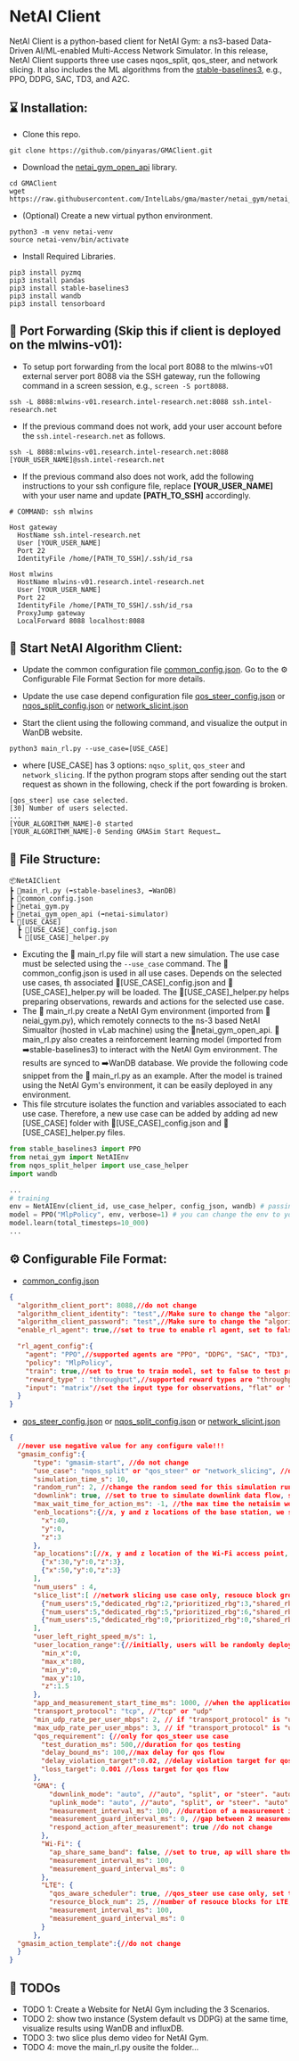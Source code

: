 # NetAI Client 
NetAI Client is a python-based client for NetAI Gym: a ns3-based Data-Driven AI/ML-enabled Multi-Access Network Simulator. In this release, NetAI Client supports three use cases nqos_split, qos_steer, and network slicing. It also includes the ML algorithms from the [stable-baselines3](https://stable-baselines3.readthedocs.io/en/master/), e.g., PPO, DDPG, SAC, TD3, and A2C.

## ⌛ Installation:
- Clone this repo.
```
git clone https://github.com/pinyaras/GMAClient.git
```
- Download the [netai_gym_open_api](https://github.com/IntelLabs/gma/blob/master/netai_gym/netai_gym_open_api.py) library.

```
cd GMAClient
wget https://raw.githubusercontent.com/IntelLabs/gma/master/netai_gym/netai_gym_open_api.py
```
- (Optional) Create a new virtual python environment.
```
python3 -m venv netai-venv
source netai-venv/bin/activate
```
- Install Required Libraries.
```
pip3 install pyzmq
pip3 install pandas
pip3 install stable-baselines3
pip3 install wandb
pip3 install tensorboard
```

## 🔗 Port Forwarding (Skip this if client is deployed on the mlwins-v01):
- To setup port forwarding from the local port 8088 to the mlwins-v01 external server port 8088 via the SSH gateway, run the following command in a screen session, e.g., `screen -S port8088`.
``` 
ssh -L 8088:mlwins-v01.research.intel-research.net:8088 ssh.intel-research.net
```
- If the previous command does not work, add your user account before the `ssh.intel-research.net` as follows.
```
ssh -L 8088:mlwins-v01.research.intel-research.net:8088 [YOUR_USER_NAME]@ssh.intel-research.net
```
 - If the previous command also does not work, add the following instructions to your ssh configure file, replace **[YOUR_USER_NAME]** with your user name and update **[PATH_TO_SSH]** accordingly.
```
# COMMAND: ssh mlwins

Host gateway
  HostName ssh.intel-research.net
  User [YOUR_USER_NAME]
  Port 22
  IdentityFile /home/[PATH_TO_SSH]/.ssh/id_rsa

Host mlwins
  HostName mlwins-v01.research.intel-research.net
  User [YOUR_USER_NAME]
  Port 22
  IdentityFile /home/[PATH_TO_SSH]/.ssh/id_rsa
  ProxyJump gateway
  LocalForward 8088 localhost:8088
```

## 🚀 Start NetAI Algorithm Client:

- Update the common configuration file [common_config.json](common_config.json). Go to the ⚙️ Configurable File Format Section for more details.

- Update the use case depend configuration file [qos_steer_config.json](qos_steer/qos_steer_config.json) or [nqos_split_config.json](nqos_split/nqos_split_config.json) or [network_slicint.json](network_slicing/network_slicing_config.json)


- Start the client using the following command, and visualize the output in WanDB website.
```
python3 main_rl.py --use_case=[USE_CASE]
```
- where [USE_CASE] has 3 options: `nqso_split`, `qos_steer` and `network_slicing`. If the python program stops after sending out the start request as shown in the following, check if the port fowarding is broken.
```
[qos_steer] use case selected.
[30] Number of users selected.
...
[YOUR_ALGORITHM_NAME]-0 started
[YOUR_ALGORITHM_NAME]-0 Sending GMASim Start Request…
```

## 📁 File Structure:

```
📦NetAIClient
┣ 📜main_rl.py (➡️stable-baselines3, ➡️WanDB)
┣ 📜common_config.json
┣ 📜netai_gym.py
┣ 📜netai_gym_open_api (➡️netai-simulator)
┗ 📂[USE_CASE]
  ┣ 📜[USE_CASE]_config.json
  ┗ 📜[USE_CASE]_helper.py
```

- Excuting the 📜 main_rl.py file will start a new simulation. The use case must be selected using the `--use_case` command. The 📜common_config.json is used in all use cases. Depends on the selected use cases, th associated 📜[USE_CASE]_config.json and 📜[USE_CASE]_helper.py will be loaded. The 📜[USE_CASE]_helper.py helps preparing observations, rewards and actions for the selected use case.
- The 📜 main_rl.py create a NetAI Gym environment (imported from 📜neiai_gym.py), which remotely connects to the ns-3 based NetAI Simualtor (hosted in vLab machine) using the 📜netai_gym_open_api. 📜 main_rl.py also creates a reinforcement learning model (imported from ➡️stable-baselines3) to interact with the NetAI Gym environment. The results are synced to ➡️WanDB database. We provide the following code snippet from the 📜 main_rl.py as an example. After the model is trained using the NetAI Gym's environment, it can be easily deployed in any environment.
- This file strcuture isolates the function and variables associated to each use case. Therefore, a new use case can be added by adding ad new [USE_CASE] folder with 📜[USE_CASE]_config.json and 📜[USE_CASE]_helper.py files. 

```python
from stable_baselines3 import PPO
from netai_gym import NetAIEnv
from nqos_split_helper import use_case_helper
import wandb

...
# training
env = NetAIEnv(client_id, use_case_helper, config_json, wandb) # passing id, use case helper, configure file and wanDb as arguments
model = PPO("MlpPolicy", env, verbose=1) # you can change the env to your deployment environment when the model is trained.
model.learn(total_timesteps=10_000)
...
```
 
## ⚙️ Configurable File Format:
- [common_config.json](common_config.json)

```json
{
  "algorithm_client_port": 8088,//do not change
  "algorithm_client_identity": "test",//Make sure to change the "algorithm_client_identity" to your assgined ID.
  "algorithm_client_password": "test",//Make sure to change the "algorithm_client_identity" to your assgined password.
  "enable_rl_agent": true,//set to true to enable rl agent, set to false to use system's default algorithm.

  "rl_agent_config":{
    "agent": "PPO",//supported agents are "PPO", "DDPG", "SAC", "TD3", "A2C", "LTE", "Wi-Fi".
    "policy": "MlpPolicy",
    "train": true,//set to true to train model, set to false to test pretrained model.
    "reward_type" : "throughput",//supported reward types are "throughput", "delay", "utility", and "wifi_qos_user_num".
    "input": "matrix"//set the input type for observations, "flat" or "matrix".
  }
}
```
- [qos_steer_config.json](qos_steer/qos_steer_config.json) or [nqos_split_config.json](nqos_split/nqos_split_config.json) or [network_slicint.json](network_slicing/network_slicing_config.json)
```json
{
  //never use negative value for any configure vale!!!
  "gmasim_config":{
      "type": "gmasim-start", //do not change
      "use_case": "nqos_split" or "qos_steer" or "network_slicing", //do not change
      "simulation_time_s": 10,
      "random_run": 2, //change the random seed for this simulation run
      "downlink": true, //set to true to simulate downlink data flow, set to false to simulate uplink data flow.
      "max_wait_time_for_action_ms": -1, //the max time the netaisim worker will wait for an action. set to -1 will cap the wait time to 100 seconds.
      "enb_locations":{//x, y and z locations of the base station, we support 1 base station only
        "x":40,
        "y":0,
        "z":3
      },
      "ap_locations":[//x, y and z location of the Wi-Fi access point, add or remove element in this list to increase or reduce AP number. We support 0 AP as well.
        {"x":30,"y":0,"z":3},
        {"x":50,"y":0,"z":3}
      ],
      "num_users" : 4,
      "slice_list":[ //network slicing use case only, resouce block group (rbg) size maybe 1, 2, 3 or 4, it depends on the resource block num, see table 7.1.6.1-1 of 36.213
        {"num_users":5,"dedicated_rbg":2,"prioritized_rbg":3,"shared_rbg":4},
        {"num_users":5,"dedicated_rbg":5,"prioritized_rbg":6,"shared_rbg":7},
        {"num_users":5,"dedicated_rbg":0,"prioritized_rbg":0,"shared_rbg":100}
      ],
      "user_left_right_speed_m/s": 1,
      "user_location_range":{//initially, users will be randomly deployed within this x, y range. if user_left_right_speed_m > 0, the user will move left and right within this boundary.
        "min_x":0,
        "max_x":80,
        "min_y":0,
        "max_y":10,
        "z":1.5
      },
      "app_and_measurement_start_time_ms": 1000, //when the application starts traffic and send measurement to RL agent
      "transport_protocol": "tcp", //"tcp" or "udp"
      "min_udp_rate_per_user_mbps": 2, // if "transport_protocol" is "udp", this para controls the min sending rate.
      "max_udp_rate_per_user_mbps": 3, // if "transport_protocol" is "udp", this para controls the max sending rate.
      "qos_requirement": {//only for qos_steer use case
        "test_duration_ms": 500,//duration for qos testing
        "delay_bound_ms": 100,//max delay for qos flow
        "delay_violation_target":0.02, //delay violation target for qos flow
        "loss_target": 0.001 //loss target for qos flow
      },
      "GMA": {
          "downlink_mode": "auto", //"auto", "split", or "steer". "auto" will config UDP and TCP ACK as steer and TCP data as split.
          "uplink_mode": "auto", //"auto", "split", or "steer". "auto" will config UDP and TCP ACK as steer and TCP data as split.
          "measurement_interval_ms": 100, //duration of a measurement interval.
          "measurement_guard_interval_ms": 0, //gap between 2 measurement interval
          "respond_action_after_measurement": true //do not change
        },
        "Wi-Fi": {
          "ap_share_same_band": false, //set to true, ap will share the same frequency band.
          "measurement_interval_ms": 100,
          "measurement_guard_interval_ms": 0
        },
        "LTE": {
          "qos_aware_scheduler": true, //qos_steer use case only, set to true to enable qos aware scheduler for LTE.
          "resource_block_num": 25, //number of resouce blocks for LTE, 25 for 5 MHZ, 50 for 10 MHZ, 75 for 15 MHZ and 100 for 20 MHZ.
          "measurement_interval_ms": 100,
          "measurement_guard_interval_ms": 0
        }
      },
  "gmasim_action_template":{//do not change
  }
}
```

## 🚩 TODOs

- TODO 1: Create a Website for NetAI Gym including the 3 Scenarios.
- TODO 2: show two instance (System default vs DDPG) at the same time, visualize results using WanDB and influxDB.
- TODO 3: two slice plus demo video for NetAI Gym.
- TODO 4: move the main_rl.py ousite the folder...